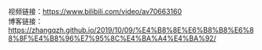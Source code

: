视频链接：https://www.bilibili.com/video/av70663160  
博客链接：https://zhangqzh.github.io/2019/10/09/%E4%B8%8E%E6%B8%B8%E6%88%8F%E4%B8%96%E7%95%8C%E4%BA%A4%E4%BA%92/
